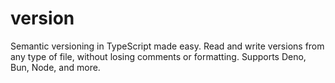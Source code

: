 # version
Semantic versioning in TypeScript made easy. Read and write versions from any type of file, without losing comments or formatting. Supports Deno, Bun, Node, and more.
